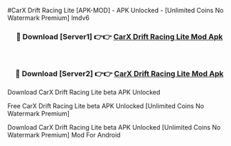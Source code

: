 #CarX Drift Racing Lite [APK-MOD] - APK Unlocked - [Unlimited Coins No Watermark Premium] lmdv6



<div align="center">

<h3>🔴 Download [Server1] 👉👉 <a href="https://momento.my/?title=CarX_Drift_Racing_Lite">CarX Drift Racing Lite Mod Apk</a></h3><br>

<h3>🔴 Download [Server2] 👉👉 <a href="https://momento.my/?title=CarX_Drift_Racing_Lite">CarX Drift Racing Lite Mod Apk</a></h3>
</div>



Download CarX Drift Racing Lite beta APK Unlocked

Free CarX Drift Racing Lite beta APK Unlocked [Unlimited Coins No Watermark Premium]

Download CarX Drift Racing Lite beta APK Unlocked [Unlimited Coins No Watermark Premium] Mod For Android
